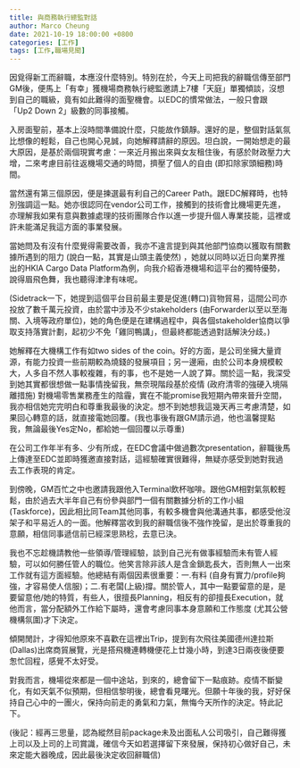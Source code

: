 ```yaml
---
title: 與商務執行總監對話
author: Marco Cheung
date: 2021-10-19 18:00:00 +0800
categories: [工作]
tags: [工作,職場見聞]
---
```


因覓得新工而辭職，本應沒什麼特別。特別在於，今天上司把我的辭職信傳至部門GM後，便馬上「有幸」獲機場商務執行總監邀請上7樓「天庭」單獨傾談，沒想到自己的職級，竟有如此難得的面聖機會。以EDC的慣常做法，一般只會跟「Up2 Down 2」級數的同事接觸。

入房面聖前，基本上沒時間準備說什麼，只能故作鎮靜。還好的是，整個對話氣氛比想像的輕鬆，自己也開心見誠，向她解釋請辭的原因。坦白說，一開始想走的最大原因，是基於兩個現實考慮：一來近月搬出來與女友租住後，有感於財政壓力大增，二來考慮目前往返機場交通的時間，擠壓了個人的自由 (即扣除家頭細務)時間。 

當然還有第三個原因，便是揀選最有利自己的Career Path。跟EDC解釋時，也特別強調這一點。她亦很認同在vendor公司工作，接觸到的技術會比機場更先進，亦理解我如果有意與數據處理的技術團隊合作以進一步提升個人專業技能，這裡或許未能滿足我這方面的事業發展。

當她問及有沒有什麼覺得需要改善，我亦不違言提到與其他部門協商以獲取有關數據所遇到的阻力 (說白一點，其實是山頭主義使然) ，她就以同時以近日向業界推出的HKIA Cargo Data Platform為例，向我介紹香港機場和這平台的獨特優勢，說得眉飛色舞，我也聽得津津有味呢。

(Sidetrack一下，她提到這個平台目前最主要是促進(轉口)貨物貿易，這間公司亦投放了數千萬元投資，由於當中涉及不少stakeholders (由Forwarder以至以至海關、入境等政府單位)，她的角色便是在建構過程中，與各個stakeholder協商以爭取支持落實計劃，起初少不免「雞同鴨講」，但最終都能透過對話解決分歧。)

她解釋在大機構工作有如two sides of the coin。好的方面，是公司坐擁大量資源，有能力投資一些前期較為燒錢的發展項目；另一邊廂，由於公司本身規模較大，人多自不然人事較複雜，有的事，也不是她一人說了算。關於這一點，我深受到她其實都很想做一點事情挽留我，無奈現階段基於疫情 (政府清零的強硬入境隔離措施) 對機場零售業務產生的陰霾，實在不能promise我短期內帶來晉升空間，我亦相信她完完明白和尊重我最後的決定。想不到她想我這幾天再三考慮清楚，如果回心轉意的話，就直接電她回覆。(我也事後有跟GM請示過，他也溫馨提點我，無論最後Yes定No，都給她一個回覆以示尊重)

在公司工作年半有多、少有所成，在EDC會議中做過數次presentation，辭職後馬上傳達至EDC並即時獲邀直接對話，這經驗確實很難得，無疑亦感受到她對我過去工作表現的肯定。

到傍晚，GM百忙之中也邀請我跟他入Terminal飲杯咖啡。跟他GM相對氣氛較輕鬆，由於過去大半年自己有份參與部門一個有關數據分析的工作小組 (Taskforce)，因此相比同Team其他同事，有較多機會與他溝通共事，都感受他沒架子和平易近人的一面。他解釋當收到我的辭職信後不強作挽留，是出於尊重我的意願，相信同事遞信前已經深思熟稔，去意已決。 

我也不忘趁機請教他一些領導/管理經驗，談到自己光有做事經驗而未有管人經驗，可以如何勝任管人的職位。他笑言除非該人是含金鎖匙長大，否則無人一出來工作就有這方面經驗。他總結有兩個因素很重要：一.有料 (自身有實力/profile夠強，才容易使人信服)；二.有老闆(上級)撐。關於管人，其中一點要留意的是，是要留意他/她的特質，有些人，很擅長Planning，相反有的卻擅長Execution，就他而言，當分配額外工作給下屬時，還會考慮同事本身意願和工作態度 (尤其公營機構氛圍)才下決定。
 
傾開閒計，才得知他原來不喜歡在這裡出Trip，提到有次飛往美國德州達拉斯 (Dallas)出席商貿展覽，光是搭飛機連轉機便花上廿幾小時，到達3日兩夜後便要怱忙回程，感覺不太好受。 

對我而言，機場從來都是一個中途站，到來的，總會留下一點痕跡。疫情不斷變化，有如天氣不似預期，但相信黎明後，總會看見曙光。但願十年後的我，好好保持自己心中的一團火，保持向前走的勇氣和力氣，無悔今天所作的決定。特此記下。

(後記：經再三思量，認為縱然目前package未及出面私人公司吸引，自己難得獲上司以及上司的上司賞識，確信今天如若選擇留下來發展，保持初心做好自己，未來定能大器晚成，因此最後決定收回辭職信)